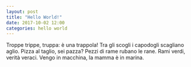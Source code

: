```yaml
---
layout: post
title: "Hello World!"
date: 2017-10-02 12:00
categories: hello world
---
```


Troppe trippe, truppa: è una trappola! Tra gli scogli i capodogli scagliano aglio. Pizza al taglio, sei pazza? Pezzi di rame rubano le rane. Rami verdi, verità veraci. Vengo in macchina, la mamma è in marina.
